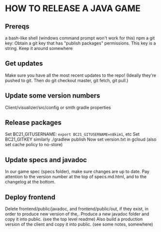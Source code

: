 # HOW TO RELEASE A JAVA GAME

## Prereqs
a bash-like shell (windows command prompt won't work for this)
npm
a git key: Obtain a git key that has "publish packages" permissions. This key is a string. Keep it around somewhere

## Get updates
Make sure you have all the most recent updates to the repo! (Ideally they're pushed to git. Then do git checkout master, git fetch, git pull.)

## Update some version numbers
Client/visualizer/src/config or smth
gradle properties

## Release packages
Set BC21_GITUSERNAME: `export BC21_GITUSERNAME=n8kim1`, etc
Set BC21_GITKEY similarly
./gradlew publish
Now set version.txt in gcloud (also set cache policy to no-store)

## Update specs and javadoc
In our game spec (specs folder), make sure changes are up to date.
Pay attention to the version number at the top of specs.md.html, and to the changelog at the bottom.

## Deploy frontend
Delete frontend/public/javadoc, and frontend/public/out, if they exist, in order to produce new version of the,.
Produce a new javadoc folder and copy it into public. (see the top level readme)
Also build a production version of the client and copy it into public. (see some notes, somewhere)
